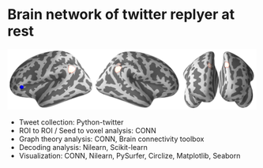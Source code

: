 # Brain network of twitter replyer at rest
![image](img/logo.png)

- Tweet collection: Python-twitter
- ROI to ROI / Seed to voxel analysis: CONN
- Graph theory analysis: CONN, Brain connectivity toolbox
- Decoding analysis: Nilearn, Scikit-learn
- Visualization: CONN, Nilearn, PySurfer, Circlize, Matplotlib, Seaborn
